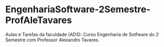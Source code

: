 # EngenhariaSoftware-2Semestre-ProfAleTavares
Aulas e Tarefas da faculdade (ADS): Curso Engenharia de Sotfware do 2 Semestre com Professor Alexandro Tavares.
